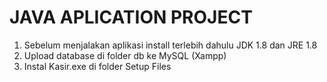 # JAVA APLICATION PROJECT

1. Sebelum menjalakan aplikasi install terlebih dahulu JDK 1.8 dan JRE 1.8 
2. Upload database di folder db ke MySQL (Xampp)
3. Instal Kasir.exe di folder Setup Files
